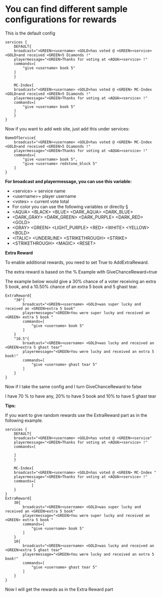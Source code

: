 # **You can find different sample configurations for rewards**

This is the default config
```
services {
	DEFAULT{
	broadcast="<GREEN><username> <GOLD>has voted @ <GREEN><service> <GOLD>and received <GREEN>5 Diamonds !"
	playermessage="<GREEN>Thanks for voting at <AQUA><service> !"
	commands=[
		"give <username> book 5"
	]
	}
	
	MC-Index{
	broadcast="<GREEN><username> <GOLD>has voted @ <GREEN> MC-Index <GOLD>and received <GREEN>5 Diamonds !"
	playermessage="<GREEN>Thanks for voting at <AQUA><service> !"
	commands=[
		"give <username> book 5"
	]
	}
}

```
Now if you want to add web site, just add this under services:
```
NameOfService{
	broadcast="<GREEN><username> <GOLD>has voted @ <GREEN> MC-Index <GOLD>and received <GREEN>5 Diamonds !"
	playermessage="<GREEN>Thanks for voting at <AQUA><service> !"
	commands=[
		"give <username> book 5",
		"give <username> redstone_block 5"
	]
}

```
**For broadcast and playermessage, you can use this variable:**

- &lt;service&gt; = service name
- &lt;username&gt;= player username
- &lt;votes&gt; = current vote total
- For color you can use the following variables or directly §
- &lt;AQUA&gt; &lt;BLACK&gt; &lt;BLUE&gt; &lt;DARK\_AQUA&gt; &lt;DARK\_BLUE&gt;
- &lt;DARK\_GRAY&gt; &lt;DARK\_GREEN&gt; &lt;DARK\_PURPLE&gt; &lt;DARK\_RED&gt; &lt;GOLD&gt;
- &lt;GRAY&gt; &lt;GREEN&gt; &lt;LIGHT\_PURPLE&gt; &lt;RED&gt; &lt;WHITE&gt; &lt;YELLOW&gt; &lt;BOLD&gt;
- &lt;ITALIC&gt; &lt;UNDERLINE&gt; &lt;STRIKETHROUGH&gt; &lt;STRIKE&gt;
- &lt;STRIKETHROUGH&gt; &lt;MAGIC&gt; &lt;RESET&gt;

**Extra Reward**

To enable additional rewards, you need to set True to AddExtraReward.

The extra reward is based on the %
Example with GiveChanceReward=true

The example below would give a 30% chance of a voter receiving an extra 5 book, and a 10.50% chance of an extra 5 book and 5 ghast tear.
```
ExtraReward{
	"30"{
		broadcast="<GREEN><username> <GOLD>was super lucky and received an <GREEN>extra 5 book"
		playermessage="<GREEN>You were super lucky and received an <GREEN> extra 5 book "
		commands=[
			"give <username> book 5"
		]
	}
	"10.5"{
		broadcast="<GREEN><username> <GOLD>was lucky and received an <GREEN>extra 5 ghast tear”
		playermessage="<GREEN>You were lucky and received an extra 5 book!"
		commands=[
			"give <username> ghast tear 5"
		]
	}
}

```
Now if I take the same config and I turn GiveChanceReward to false

I have 70 % to have any, 20% to have 5 book and 10% to have 5 ghast tear













**Tips:**

If you want to give random rewards use the ExtraReward part as in the following example.
```
services {
	DEFAULT{
	broadcast="<GREEN><username> <GOLD>has voted @ <GREEN><service"
	playermessage="<GREEN>Thanks for voting at <AQUA><service> !"
	commands=[
		
	]
	}
	
	MC-Index{
	broadcast="<GREEN><username> <GOLD>has voted @ <GREEN> MC-Index "
	playermessage="<GREEN>Thanks for voting at <AQUA><service> !"
	commands=[
			]
	}
}
ExtraReward{
	30{
		broadcast="<GREEN><username> <GOLD>was super lucky and received an <GREEN>extra 5 book"
		playermessage="<GREEN>You were super lucky and received an <GREEN> extra 5 book "
		commands=[
			"give <username> book 5"
		]
	}
	10{
		broadcast="<GREEN><username> <GOLD>was lucky and received an <GREEN>extra 5 ghast tear”
		playermessage="<GREEN>You were lucky and received an extra 5 book!"
		commands=[
			"give <username> ghast tear 5"
		]
	}
}

```
Now I will get the rewards as in the Extra Reward part

